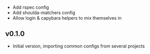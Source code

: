 * Add rspec config
* Add shoulda-matchers config
* Allow login & capybara helpers to mix themselves in

## v0.1.0

* Initial version, importing common configs from several projects
